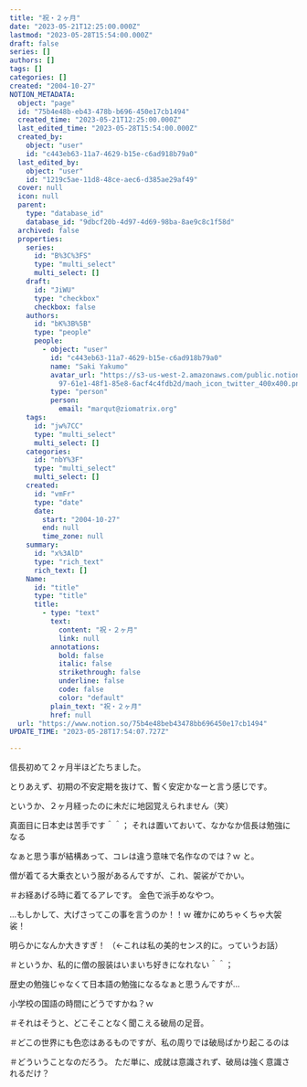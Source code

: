 ```yaml
---
title: "祝・２ヶ月"
date: "2023-05-21T12:25:00.000Z"
lastmod: "2023-05-28T15:54:00.000Z"
draft: false
series: []
authors: []
tags: []
categories: []
created: "2004-10-27"
NOTION_METADATA:
  object: "page"
  id: "75b4e48b-eb43-478b-b696-450e17cb1494"
  created_time: "2023-05-21T12:25:00.000Z"
  last_edited_time: "2023-05-28T15:54:00.000Z"
  created_by:
    object: "user"
    id: "c443eb63-11a7-4629-b15e-c6ad918b79a0"
  last_edited_by:
    object: "user"
    id: "1219c5ae-11d8-48ce-aec6-d385ae29af49"
  cover: null
  icon: null
  parent:
    type: "database_id"
    database_id: "9dbcf20b-4d97-4d69-98ba-8ae9c8c1f58d"
  archived: false
  properties:
    series:
      id: "B%3C%3FS"
      type: "multi_select"
      multi_select: []
    draft:
      id: "JiWU"
      type: "checkbox"
      checkbox: false
    authors:
      id: "bK%3B%5B"
      type: "people"
      people:
        - object: "user"
          id: "c443eb63-11a7-4629-b15e-c6ad918b79a0"
          name: "Saki Yakumo"
          avatar_url: "https://s3-us-west-2.amazonaws.com/public.notion-static.com/3ad1c4\
            97-61e1-48f1-85e8-6acf4c4fdb2d/maoh_icon_twitter_400x400.png"
          type: "person"
          person:
            email: "marqut@ziomatrix.org"
    tags:
      id: "jw%7CC"
      type: "multi_select"
      multi_select: []
    categories:
      id: "nbY%3F"
      type: "multi_select"
      multi_select: []
    created:
      id: "vmFr"
      type: "date"
      date:
        start: "2004-10-27"
        end: null
        time_zone: null
    summary:
      id: "x%3AlD"
      type: "rich_text"
      rich_text: []
    Name:
      id: "title"
      type: "title"
      title:
        - type: "text"
          text:
            content: "祝・２ヶ月"
            link: null
          annotations:
            bold: false
            italic: false
            strikethrough: false
            underline: false
            code: false
            color: "default"
          plain_text: "祝・２ヶ月"
          href: null
  url: "https://www.notion.so/75b4e48beb43478bb696450e17cb1494"
UPDATE_TIME: "2023-05-28T17:54:07.727Z"

---
```

<link rel="stylesheet" href="https://cdn.jsdelivr.net/npm/katex@0.16.2/dist/katex.min.css" integrity="sha384-bYdxxUwYipFNohQlHt0bjN/LCpueqWz13HufFEV1SUatKs1cm4L6fFgCi1jT643X" crossorigin="anonymous">


信長初めて２ヶ月半ほどたちました。


とりあえず、初期の不安定期を抜けて、暫く安定かなーと言う感じです。


というか、２ヶ月経ったのに未だに地図覚えられません（笑）


真面目に日本史は苦手です＾＾； それは置いておいて、なかなか信長は勉強になる


なぁと思う事が結構あって、コレは違う意味で名作なのでは？ｗ と。


僧が着てる大乗衣という服があるんですが、これ、袈裟がでかい。


＃お経あげる時に着てるアレです。 金色で派手めなやつ。


…もしかして、大げさってこの事を言うのか！！ｗ 確かにめちゃくちゃ大袈裟！


明らかになんか大きすぎ！ （←これは私の美的センス的に。っていうお話）


＃というか、私的に僧の服装はいまいち好きになれない＾＾；


歴史の勉強じゃなくて日本語の勉強になるなぁと思うんですが…


小学校の国語の時間にどうですかね？ｗ


＃それはそうと、どこそことなく聞こえる破局の足音。


＃どこの世界にも色恋はあるものですが、私の周りでは破局ばかり起こるのは


＃どういうことなのだろう。 ただ単に、成就は意識されず、破局は強く意識されるだけ？

